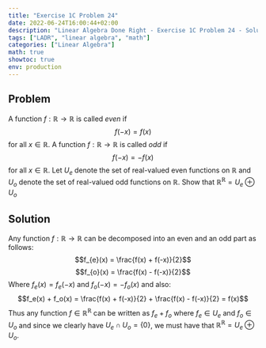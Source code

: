 ```yaml
---
title: "Exercise 1C Problem 24"
date: 2022-06-24T16:00:44+02:00
description: "Linear Algebra Done Right - Exercise 1C Problem 24 - Solution"
tags: ["LADR", "linear algebra", "math"]
categories: ["Linear Algebra"]
math: true
showtoc: true
env: production
---
```


## Problem
A function $f: \mathbb{R} \to \mathbb{R}$ is called *even* if
$$f(-x) = f(x)$$
for all $x \in \mathbb{R}$. A function $f: \mathbb{R} \to \mathbb{R}$ is called *odd* if
$$f(-x) = -f(x)$$
for all $x \in \mathbb{R}$. Let $U_e$ denote the set of real-valued even functions on $\mathbb{R}$ and $U_o$ denote the set of real-valued odd functions on $\mathbb{R}$. Show that $\mathbb{R}^\mathbb{R} = U_e \oplus U_o$

## Solution
Any function $f: \mathbb{R} \to \mathbb{R}$ can be decomposed into an even and an odd part as follows:
$$f_{e}(x) =  \frac{f(x) + f(-x)}{2}$$
$$f_{o}(x) =  \frac{f(x) - f(-x)}{2}$$
Where $f_{e}(x) = f_{e}(-x)$ and $f_{o}(-x) = -f_{o}(x)$ and also:
$$f_e(x) + f_o(x) = \frac{f(x) + f(-x)}{2} + \frac{f(x) - f(-x)}{2} = f(x)$$
Thus any function $f \in \mathbb{R}^\mathbb{R}$ can be written as $f_e + f_o$ where $f_e \in U_e$ and $f_o \in U_o$ and since we clearly have $U_e \cap U_o = \lbrace 0 \rbrace$, we must have that $\mathbb{R}^\mathbb{R} = U_e \oplus U_o$.












